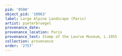 ```yaml
---
pid: '9590'
object_pid: '10063'
label: Large Alpine Landscape (Paris)
artist: pieterbruegel
provenance_date:
provenance_location: Paris
provenance_text: Stamp of the Lourve Museum, L.1955
collection: provenance
order: '2757'
---
```

